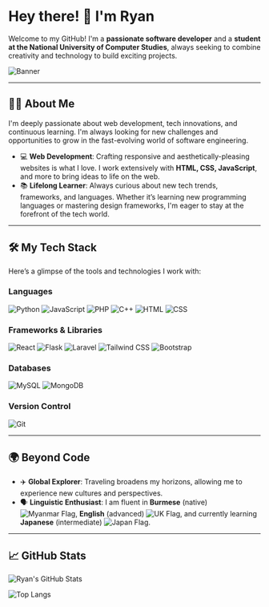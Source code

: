 # Hey there! 👋 I'm **Ryan**

Welcome to my GitHub! I'm a **passionate software developer** and a **student at the National University of Computer Studies**, always seeking to combine creativity and technology to build exciting projects.

![Banner](https://i.pinimg.com/564x/d1/35/56/d13556ec053cffc2410a682ee33436d6.jpg)

---

## 👨‍💻 About Me

I'm deeply passionate about web development, tech innovations, and continuous learning. I'm always looking for new challenges and opportunities to grow in the fast-evolving world of software engineering.

- 💻 **Web Development**: Crafting responsive and aesthetically-pleasing websites is what I love. I work extensively with **HTML, CSS, JavaScript**, and more to bring ideas to life on the web.
- 📚 **Lifelong Learner**: Always curious about new tech trends, frameworks, and languages. Whether it’s learning new programming languages or mastering design frameworks, I'm eager to stay at the forefront of the tech world.

---

## 🛠️ My Tech Stack

Here’s a glimpse of the tools and technologies I work with:

### **Languages**
<p align="left">
  <img src="https://img.shields.io/badge/Python-3776AB?style=for-the-badge&logo=python&logoColor=white" alt="Python" />
  <img src="https://img.shields.io/badge/JavaScript-F7DF1E?style=for-the-badge&logo=javascript&logoColor=black" alt="JavaScript" />
  <img src="https://img.shields.io/badge/PHP-777BB4?style=for-the-badge&logo=php&logoColor=white" alt="PHP" />
  <img src="https://img.shields.io/badge/C++-00599C?style=for-the-badge&logo=cplusplus&logoColor=white" alt="C++" />
  <img src="https://img.shields.io/badge/HTML-E34F26?style=for-the-badge&logo=html5&logoColor=white" alt="HTML" />
  <img src="https://img.shields.io/badge/CSS-1572B6?style=for-the-badge&logo=css3&logoColor=white" alt="CSS" />
</p>

### **Frameworks & Libraries**
<p align="left">
  <img src="https://img.shields.io/badge/React-61DAFB?style=for-the-badge&logo=react&logoColor=black" alt="React" />
  <img src="https://img.shields.io/badge/Flask-000000?style=for-the-badge&logo=flask&logoColor=white" alt="Flask" />
  <img src="https://img.shields.io/badge/Laravel-FF2D20?style=for-the-badge&logo=laravel&logoColor=white" alt="Laravel" />
  <img src="https://img.shields.io/badge/Tailwind%20CSS-06B6D4?style=for-the-badge&logo=tailwind-css&logoColor=white" alt="Tailwind CSS" />
  <img src="https://img.shields.io/badge/Bootstrap-7952B3?style=for-the-badge&logo=bootstrap&logoColor=white" alt="Bootstrap" />
</p>

### **Databases**
<p align="left">
  <img src="https://img.shields.io/badge/MySQL-4479A1?style=for-the-badge&logo=mysql&logoColor=white" alt="MySQL" />
  <img src="https://img.shields.io/badge/MongoDB-47A248?style=for-the-badge&logo=mongodb&logoColor=white" alt="MongoDB" />
</p>

### **Version Control**
<p align="left">
  <img src="https://img.shields.io/badge/Git-F05032?style=for-the-badge&logo=git&logoColor=white" alt="Git" />
</p>

---

## 🌍 Beyond Code

- ✈️ **Global Explorer**: Traveling broadens my horizons, allowing me to experience new cultures and perspectives.
- 🗣️ **Linguistic Enthusiast**: I am fluent in **Burmese** (native) ![Myanmar Flag](https://img.shields.io/badge/-E9FF32?style=flat&logo=Myanmar&logoColor=black), **English** (advanced) ![UK Flag](https://img.shields.io/badge/-007FFF?style=flat&logo=United-Kingdom&logoColor=white), and currently learning **Japanese** (intermediate) ![Japan Flag](https://img.shields.io/badge/-DD0000?style=flat&logo=Japan&logoColor=white).

---

## 📈 GitHub Stats

<p align="left">
  <img src="https://github-readme-stats.vercel.app/api?username=Ryan-Athan&show_icons=true&theme=radical" alt="Ryan's GitHub Stats" />
</p>

![Top Langs](https://github-readme-stats.vercel.app/api/top-langs/?username=Ryan-Athan&layout=compact&theme=radical)


